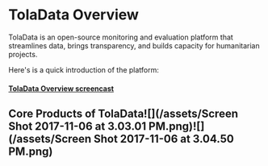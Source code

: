 # TolaData Overview

TolaData is an open-source monitoring and evaluation platform that streamlines data, brings transparency, and builds capacity for humanitarian projects.

Here's is a quick introduction of the platform:

#### [**TolaData Overview screencast**](https://youtu.be/3OLfDlK_uhY)

## Core Products of TolaData![](/assets/Screen Shot 2017-11-06 at 3.03.01 PM.png)![](/assets/Screen Shot 2017-11-06 at 3.04.50 PM.png)



